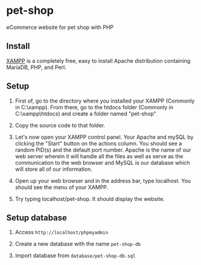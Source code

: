 # pet-shop

eCommerce website for pet shop with PHP

## Install

[XAMPP](https://www.apachefriends.org/index.html) is a completely free, easy to install Apache distribution containing MariaDB, PHP, and Perl.

## Setup

1. First of, go to the directory where you installed your XAMPP (Commonly in C:\xampp). From there, go to the htdocs folder (Commonly in C:\xampp\htdocs) and create a folder named "pet-shop"

2. Copy the source code to that folder.

3. Let's now open your XAMPP control panel. Your Apache and mySQL by clicking the "Start" button on the actions column. You should see a random PID(s) and the default port number. Apache is the name of our web server wherein it will handle all the files as well as serve as the communication to the web browser and MySQL is our database which will store all of our information.

4. Open up your web browser and in the address bar, type localhost. You should see the menu of your XAMPP.

5. Try typing localhost/pet-shop. It should display the website.

## Setup database

1. Access `http://localhost/phpmyadmin`

2. Create a new database with the name `pet-shop-db`

3. Import database from `database/pet-shop-db.sql`
